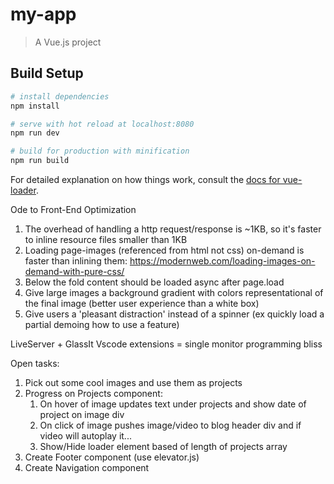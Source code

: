 # my-app

> A Vue.js project

## Build Setup

``` bash
# install dependencies
npm install

# serve with hot reload at localhost:8080
npm run dev

# build for production with minification
npm run build
```

For detailed explanation on how things work, consult the [docs for vue-loader](http://vuejs.github.io/vue-loader).

Ode to Front-End Optimization 
1. The overhead of handling a http request/response is ~1KB, so it's faster to inline resource files smaller than 1KB
2. Loading page-images (referenced from html not css) on-demand is faster than inlining them: https://modernweb.com/loading-images-on-demand-with-pure-css/ 
3. Below the fold content should be loaded async after page.load 
5. Give large images a background gradient with colors representational of the final image (better user experience than a white box)
6. Give users a 'pleasant distraction' instead of a spinner (ex quickly load a partial demoing how to use a feature)

LiveServer + GlassIt Vscode extensions = single monitor programming bliss

Open tasks:
1. Pick out some cool images and use them as projects
2. Progress on Projects component:
    1. On hover of image updates text under projects and show date of project on image div
    2. On click of image pushes image/video to blog header div and if video will autoplay it...
    3. Show/Hide loader element based of length of projects array 
5. Create Footer component (use elevator.js)
6. Create Navigation component 
